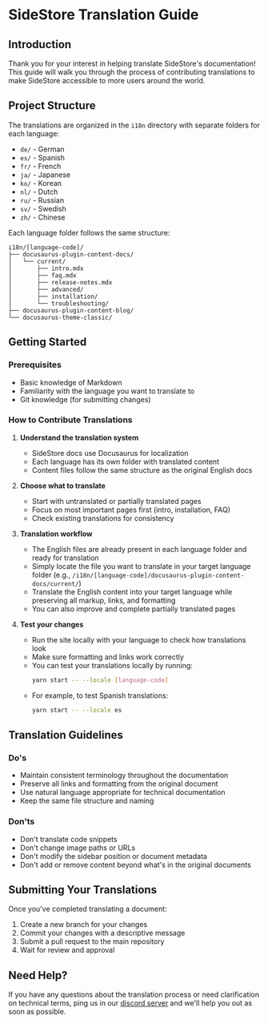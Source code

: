 # SideStore Translation Guide

## Introduction

Thank you for your interest in helping translate SideStore's documentation! This guide will walk you through the process of contributing translations to make SideStore accessible to more users around the world.

## Project Structure

The translations are organized in the `i18n` directory with separate folders for each language:

- `de/` - German
- `es/` - Spanish
- `fr/` - French
- `ja/` - Japanese
- `ko/` - Korean
- `nl/` - Dutch
- `ru/` - Russian
- `sv/` - Swedish
- `zh/` - Chinese

Each language folder follows the same structure:
```
i18n/[language-code]/
├── docusaurus-plugin-content-docs/
│   └── current/
│       ├── intro.mdx
│       ├── faq.mdx
│       ├── release-notes.mdx
│       ├── advanced/
│       ├── installation/
│       └── troubleshooting/
├── docusaurus-plugin-content-blog/
└── docusaurus-theme-classic/
```

## Getting Started

### Prerequisites

- Basic knowledge of Markdown
- Familiarity with the language you want to translate to
- Git knowledge (for submitting changes)

### How to Contribute Translations

1. **Understand the translation system**
   - SideStore docs use Docusaurus for localization
   - Each language has its own folder with translated content
   - Content files follow the same structure as the original English docs

2. **Choose what to translate**
   - Start with untranslated or partially translated pages
   - Focus on most important pages first (intro, installation, FAQ)
   - Check existing translations for consistency

3. **Translation workflow**
   - The English files are already present in each language folder and ready for translation
   - Simply locate the file you want to translate in your target language folder (e.g., `/i18n/[language-code]/docusaurus-plugin-content-docs/current/`)
   - Translate the English content into your target language while preserving all markup, links, and formatting
   - You can also improve and complete partially translated pages

4. **Test your changes**
   - Run the site locally with your language to check how translations look
   - Make sure formatting and links work correctly
   - You can test your translations locally by running:
     ```bash
     yarn start -- --locale [language-code]
     ```
   - For example, to test Spanish translations:
     ```bash
     yarn start -- --locale es
     ```

## Translation Guidelines

### Do's

- Maintain consistent terminology throughout the documentation
- Preserve all links and formatting from the original document
- Use natural language appropriate for technical documentation
- Keep the same file structure and naming

### Don'ts

- Don't translate code snippets
- Don't change image paths or URLs
- Don't modify the sidebar position or document metadata
- Don't add or remove content beyond what's in the original documents

## Submitting Your Translations

Once you've completed translating a document:

1. Create a new branch for your changes
2. Commit your changes with a descriptive message
3. Submit a pull request to the main repository
4. Wait for review and approval

## Need Help?

If you have any questions about the translation process or need clarification on technical terms, ping us in our [discord server](https://discord.gg/sidestore-949183273383395328) and we'll help you out as soon as possible.
